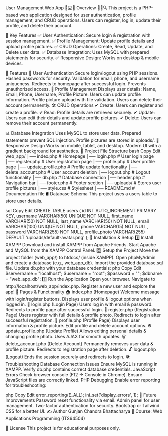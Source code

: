 User Management Web App 🎯💻🚀
Overview 🌟📌🔍
This project is a PHP-based web application designed for user authentication, profile management, and CRUD operations.
Users can register, log in, update their profile, and delete their account.

🔹 Key Features
✅ User Authentication: Secure login & registration with session management.
✅ Profile Management: Update profile details and upload profile pictures.
✅ CRUD Operations: Create, Read, Update, and Delete user data.
✅ Database Integration: Uses MySQL with prepared statements for security.
✅ Responsive Design: Works on desktop & mobile devices.

🚀 Features
🔑 User Authentication
Secure login/logout using PHP sessions.
Hashed passwords for security.
Validation for email, phone, and username uniqueness.
Redirects to homepage after successful login.
Prevents unauthorized access.
👤 Profile Management
Displays user details: Name, Email, Phone, Username, Profile Picture.
Users can update profile information.
Profile picture upload with file validation.
Users can delete their account permanently.
🛠️ CRUD Operations
✔ Create: Users can register and create a profile.
✔ Read: Profile details are retrieved securely.
✔ Update: Users can edit their details and update profile pictures.
✔ Delete: Users can remove their account permanently.

📊 Database Integration
Uses MySQL to store user data.
Prepared statements prevent SQL injection.
Profile pictures are stored in uploads/.
📱 Responsive Design
Works on mobile, tablet, and desktop.
Modern UI with a gradient background for aesthetics.
📁 Project File Structure
bash
Copy
Edit
web_app/
│── index.php # Homepage
│── login.php # User login page
│── register.php # User registration page
│── profile.php # User profile page
│── update_profile.php # Profile update functionality
│── delete_account.php # User account deletion
│── logout.php # Logout functionality
│── db.php # Database connection
│── header.php # Navigation bar
│── footer.php # Footer section
│── uploads/ # Stores user profile pictures
│── style.css # Stylesheet
│── README.md # Documentation file
🛢️ Database Schema
This project uses a users table to store user details.

sql
Copy
Edit
CREATE TABLE users (
id INT AUTO_INCREMENT PRIMARY KEY,
username VARCHAR(50) UNIQUE NOT NULL,
first_name VARCHAR(50) NOT NULL,
last_name VARCHAR(50) NOT NULL,
email VARCHAR(100) UNIQUE NOT NULL,
phone VARCHAR(15) NOT NULL,
password VARCHAR(255) NOT NULL,
profile_photo VARCHAR(255) DEFAULT 'uploads/default-avatar.png'
);
🔧 Installation & Setup
1️⃣ Install XAMPP
Download and install XAMPP from Apache Friends.
Start Apache and MySQL from the XAMPP Control Panel.
2️⃣ Setup the Project
Move the project folder (web_app/) to htdocs/ (inside XAMPP).
Open phpMyAdmin and create a database (e.g., web_app_db).
Import the provided database.sql file.
Update db.php with your database credentials:
php
Copy
Edit
$servername = "localhost";
$username = "root";
$password = "";
$dbname = "web_app_db";
3️⃣ Run the Application
Open your browser.
Navigate to http://localhost/web_app/index.php.
Register a new user and explore the app!
📄 Pages & Functionality
🏠 index.php (Homepage)
Welcome message with login/register buttons.
Displays user profile & logout options when logged in.
🔑 login.php (Login Page)
Users log in with email & password.
Redirects to profile page after successful login.
📝 register.php (Registration Page)
Users register with full details & profile photo.
Redirects to login after successful registration.
👤 profile.php (Profile Page)
Displays user information & profile picture.
Edit profile and delete account options.
⚙️ update_profile.php (Update Profile)
Allows editing personal details & changing profile photo.
Uses AJAX for smooth updates.
🗑️ delete_account.php (Delete Account)
Permanently removes user data & profile picture.
Redirects to registration page after deletion.
🔓 logout.php (Logout)
Ends the session securely and redirects to login.
🛠️ Troubleshooting
Database Connection Issues
Ensure MySQL is running in XAMPP.
Verify db.php contains correct database credentials.
JavaScript Errors
Check browser console (F12 → Console in Chrome).
Ensure JavaScript files are correctly linked.
PHP Debugging
Enable error reporting for troubleshooting:

php
Copy
Edit
error_reporting(E_ALL);
ini_set('display_errors', 1);
🚀 Future Improvements
Password reset functionality via email.
Admin panel for user management.
Two-factor authentication for security.
Bootstrap or Tailwind CSS for a better UI.
✍️ Author
Gunjan Chandra Bhattacharya
📌 Course: Web Applications Programming (ITS64504)

📜 License
This project is for educational purposes only.
